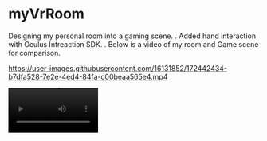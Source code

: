 # myVrRoom

Designing my personal room into a gaming scene. 
.
Added hand interaction with Oculus Intreaction SDK.
.
Below is a video of my room and Game scene for comparison. 


https://user-images.githubusercontent.com/16131852/172442434-b7dfa528-7e2e-4ed4-84fa-c00beaa565e4.mp4

<video src='https://vimeo.com/717988088' width=180/> </video>
